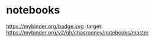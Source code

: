 # notebooks
https://mybinder.org/badge.svg :target: https://mybinder.org/v2/gh/chasrooney/notebooks/master
